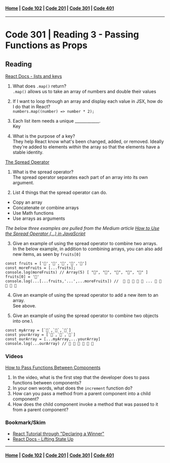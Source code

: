 #### [Home](../README.md) | [Code 102](../102main.md) | [Code 201](../201main.md) | [Code 301](../301main.md) | [Code 401](../401main.md)
***
# Code 301 | Reading 3 - Passing Functions as Props
## Reading
[React Docs - lists and keys](https://reactjs.org/docs/lists-and-keys.html)

1. What does `.map()` return?\
`.map()` allows us to take an array of numbers and double their values

2. If I want to loop through an array and display each value in JSX, how do I do that in React?\
`numbers.map((number) => number * 2);`

3. Each list item needs a unique ____________.\
Key

4. What is the purpose of a key?\
They help React know what's been changed, added, or removed. Ideally they're added to elements *within* the array so that the elements have a stable identity.

[The Spread Operator](https://medium.com/coding-at-dawn/how-to-use-the-spread-operator-in-javascript-b9e4a8b06fab)

1. What is the spread operator?\
The spread operator separates each part of an array into its own argument.

2. List 4 things that the spread operator can do.
- Copy an array
- Concatenate or combine arrays
- Use Math functions
- Use arrays as arguments

*The below three examples are pulled from the Medium article [How to Use the Spread Operator (…) in JavaScript](https://medium.com/coding-at-dawn/how-to-use-the-spread-operator-in-javascript-b9e4a8b06fab)*

3. Give an example of using the spread operator to combine two arrays.\
In the below example, in addition to combining arrays, you can also add new items, as seen by `fruits[0]`
```
const fruits = ['🍏','🍊','🍌','🍉','🍍']
const moreFruits = [...fruits];
console.log(moreFruits) // Array(5) [ "🍏", "🍊", "🍌", "🍉", "🍍" ]
fruits[0] = '🍑'
console.log(...[...fruits,'...',...moreFruits]) //  🍑 🍊 🍌 🍉 🍍 ... 🍏 🍊 🍌 🍉 🍍
```

4. Give an example of using the spread operator to add a new item to an array.\
See above.

5. Give an example of using the spread operator to combine two objects into one.\
```
const myArray = [`🤪`,`🐻`,`🎌`]
const yourArray = [`🙂`,`🤗`,`🤩`]
const ourArray = [...myArray,...yourArray]
console.log(...ourArray) // 🤪 🐻 🎌 🙂 🤗 🤩
```


### Videos
[How to Pass Functions Between Components](https://www.youtube.com/watch?v=c05OL7XbwXU)

1. In the video, what is the first step that the developer does to pass functions between components?
2. In your own words, what does the `increment` function do?
3. How can you pass a method from a parent component into a child component?
4. How does the child component invoke a method that was passed to it from a parent component?

### Bookmark/Skim

- [React Tutorial through "Declaring a Winner"](https://reactjs.org/tutorial/tutorial.html)
- [React Docs - Lifting State Up](https://reactjs.org/docs/lifting-state-up.html)

***
#### [Home](../README.md) | [Code 102](../102main.md) | [Code 201](../201main.md) | [Code 301](../301main.md) | [Code 401](../401main.md)